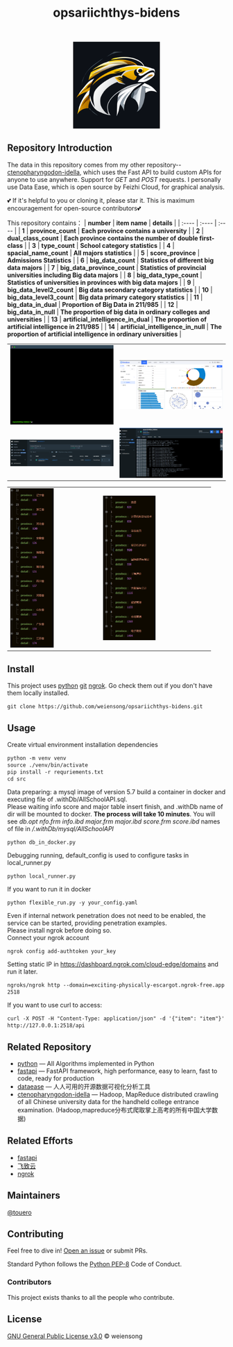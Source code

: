 <h1 align="center">opsariichthys-bidens</h1>

<p align="center">
    <img src="https://img.shields.io/badge/python_-%3E%3D3.8-blue" alt=""> 
    <img src="https://img.shields.io/badge/license_-MIT-blue" alt=""> 
    <a href="https://www.mysql.com/"><img src="https://img.shields.io/badge/-mysql-grey?style=plastic&logo=mysql" alt=""/></a>
    <a href="https://fastapi.tiangolo.com/"><img src="https://img.shields.io/badge/fastapi-grey?style=plastic&logo=fastapi" alt=""></a>
    <a href="https://www.docker.com/"><img src="https://img.shields.io/badge/docker-grey?style=plastic&logo=docker" alt=""></a>
    <a href="https://dataease.io/"><img src="https://img.shields.io/badge/dataease-grey" alt=""></a>
</p>

<p align="center">
    <img src=img/opsariichthys-bidens.png height="200" width="200" alt="">
</p>

## Repository Introduction


The data in this repository comes from my other repository--[ctenopharyngodon-idella](https://github.com/weiensong/ctenopharyngodon-idella), which uses the Fast API to build custom APIs for anyone to use anywhere. Support for _GET_ and _POST_ requests. I personally use Data Ease, which is open source by Feizhi Cloud, for graphical analysis.  
  
💕 If it's helpful to you or cloning it, please star it. This is maximum encouragement for open-source contributors💕

This repository contains：
| **number** | **item name** | **details** |
| :---- | :---- | :---- | 
| **1** | **province_count** | **Each province contains a university** | 
| **2** | **dual_class_count** | **Each province contains the number of double first-class** | 
| **3** | **type_count** | **School category statistics** | 
| **4** | **spacial_name_count** | **All majors statistics** | 
| **5** | **score_province** | **Admissions Statistics** | 
| **6** | **big_data_count** | **Statistics of different big data majors** | 
| **7** | **big_data_province_count** | **Statistics of provincial universities including Big data majors** | 
| **8** | **big_data_type_count** | **Statistics of universities in provinces with big data majors** | 
| **9** | **big_data_level2_count** | **Big data secondary category statistics** | 
| **10** | **big_data_level3_count** | **Big data primary category statistics** | 
| **11** | **big_data_in_dual** | **Proportion of Big Data in 211/985** | 
| **12** | **big_data_in_null** | **The proportion of big data in ordinary colleges and universities** | 
| **13** | **artificial_intelligence_in_dual** | **The proportion of artificial intelligence in 211/985** | 
| **14** | **artificial_intelligence_in_null** | **The proportion of artificial intelligence in ordinary universities** | 

<table>
    <tr>
        <td><img src=img/terminal.gif alt=""></td>
        <td><img src=img/img_1.png alt=""></td>
    </tr>
    <tr>
        <td><img src=img/docker.png  alt=""></td>
        <td><img src=img/docker_log.png  alt=""></td>
    </tr>
</table>
<table>
    <tr>
        <td><img src=img/province.PNG width="50%" alt=""></td>
        <td><img src=img/major.PNG width="50%" alt=""></td>
    </tr>
</table>



## Install

This project uses [python](https://www.python.org/) [git](https://git-scm.com/) [ngrok](https://ngrok.com/). Go check them out if you don't have them locally installed.

```shell
git clone https://github.com/weiensong/opsariichthys-bidens.git
```



## Usage
Create virtual environment installation dependencies

```shell
python -m venv venv
source ./venv/bin/activate
pip install -r requriements.txt
cd src
```
Data preparing: a mysql image of version 5.7 build a container in docker and executing file of .withDb/AllSchoolAPI.sql.  
Please waiting info score and major table insert finish, and .withDb name of dir will be mounted to docker. **The process will take 10 minutes**.
You will see _db.opt nfo.frm info.ibd major.frm major.ibd score.frm score.ibd_ names of file in _/.withDb/mysql/AllSchoolAPI_ 
```shell
python db_in_docker.py
```
Debugging running, default_config is used to configure tasks in local_runner.py
```shell
python local_runner.py
```
If you want to run it in docker
```shell
python flexible_run.py -y your_config.yaml
```
Even if internal network penetration does not need to be enabled, the service can be started, providing penetration examples.  
Please install ngrok before doing so.  
Connect your ngrok account

```shell
ngrok config add-authtoken your_key
```
Setting static IP in https://dashboard.ngrok.com/cloud-edge/domains and run it later.

```shell
ngroks/ngrok http --domain=exciting-physically-escargot.ngrok-free.app 2518
```
If you want to use curl to access:
```shell
curl -X POST -H "Content-Type: application/json" -d '{"item": "item"}' http://127.0.0.1:2518/api
```

## Related Repository

- [python](https://github.com/TheAlgorithms/Python) — All Algorithms implemented in Python
- [fastapi](https://github.com/tiangolo/fastapi) — FastAPI framework, high performance, easy to learn, fast to code, ready for production
- [dataease](https://github.com/dataease/dataeasen) — 人人可用的开源数据可视化分析工具
- [ctenopharyngodon-idella](https://github.com/weiensong/ctenopharyngodon-idella) — Hadoop, MapReduce distributed crawling of all Chinese university data for the handheld college entrance examination. (Hadoop,mapreduce分布式爬取掌上高考的所有中国大学数据)


## Related Efforts

- [fastapi](https://fastapi.tiangolo.com/)
- [飞致云](https://www.fit2cloud.com/)
- [ngrok](https://ngrok.com/) 



## Maintainers

[@touero](https://github.com/touero)



## Contributing


Feel free to dive in! [Open an issue](https://github.com/weiensong/opsariichthys-bidens/issues) or submit PRs.

Standard Python follows the [Python PEP-8](https://peps.python.org/pep-0008/) Code of Conduct.


### Contributors

This project exists thanks to all the people who contribute.



## License

[GNU General Public License v3.0](https://github.com/weiensong/opsariichthys-bidens/blob/master/LICENSE) © weiensong

